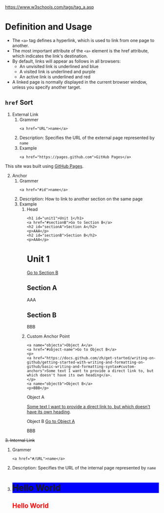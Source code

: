 https://www.w3schools.com/tags/tag_a.asp

# Definition and Usage
- The `<a>` tag defines a hyperlink, which is used to link from one page to another.
- The most important attribute of the `<a>` element is the href attribute, which indicates the link's destination.
- By default, links will appear as follows in all browsers:
  - An unvisited link is underlined and blue
  - A visited link is underlined and purple
  - An active link is underlined and red
- A linked page is normally displayed in the current browser window, unless you specify another target.

## `href` Sort
1. External Link
   1. Grammer
      ```
      <a href="URL">name</a>
      ```
   2. Description:
      Specifies the URL of the external page represented by `name`
   3. Example
      ```
      <a href="https://pages.github.com">GitHub Pages</a>
      ```
This site was built using <a href="https://pages.github.com">GitHub Pages</a>.

2. Anchor
   1. Grammer
      ```
      <a href="#id">name</a>
      ```  
   2. Description:
      How to link to another section on the same page
   3. Example
      1. Head <h>
         ```
         <h1 id="unit1">Unit 1</h1>
         <a href="#sectionB">Go to Section B</a>
         <h2 id="sectionA">Section A</h2>
         <p>AAA</p>
         <h2 id="sectionB">Section B</h2>
         <p>AAA</p>
         ```
         <h1 id="unit1">Unit 1</h1>
         <a href="#sectionB">Go to Section B</a>
         <h2 id="sectionA">Section A</h2>
         <p>AAA</p>
         <h2 id="sectionB">Section B</h2>
         <p>BBB</p>
      2. Custom Anchor Point
         ```
         <a name="objecta">Object A</a>
         <a href="#object-name">Go to Object B</a>
         <p>
         <a href="https://docs.github.com/zh/get-started/writing-on-github/getting-started-with-writing-and-formatting-on-github/basic-writing-and-formatting-syntax#custom-anchors">Some text I want to provide a direct link to, but which doesn't have its own heading</a>.
         </p>
         <a name="objectb">Object B</a>
         <p>BBB</p>
         ```
         <a name="objecta">Object A</a>
         <p>
           <a href="https://docs.github.com/zh/get-started/writing-on-github/getting-started-with-writing-and-formatting-on-github/basic-writing-and-formatting-syntax#custom-anchors">Some text I want to provide a direct link to, but which doesn't have its own heading</a>.
         </p>
         <a name="objectb">Object B</a>
         <a href="#objecta">Go to Object A</a>
         <p>BBB</p>

~~3. Internal Link~~
   1. Grammer
      ```
      <a href="#/URL">name</a>
      ```
   2. Description:
      Specifies the URL of the internal page represented by `name`
8. 
      <html>
      <body>
        <h1 style="background-color:Blue;">Hello World</h1>
        <h2 style="color:Red;">Hello World</h2> 
      </body>
      </html>   

